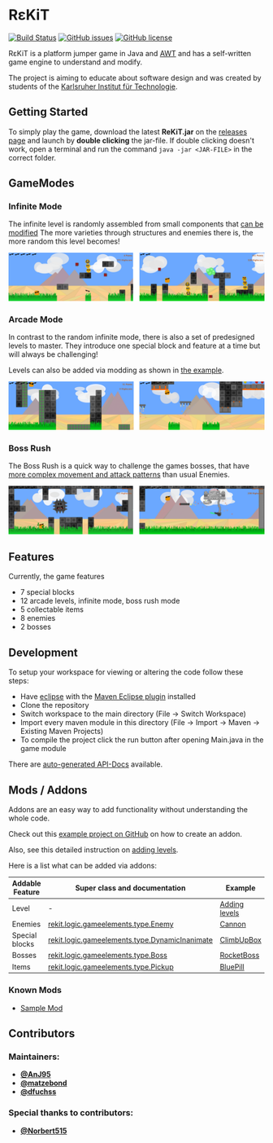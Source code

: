 # R&#949;​KiT

[![Build Status](https://travis-ci.org/dfuchss/rekit-game.svg?branch=master)](https://travis-ci.org/dfuchss/rekit-game)
[![GitHub issues](https://img.shields.io/github/issues/dfuchss/rekit-game.svg?style=square)](https://github.com/dfuchss/rekit-game/issues)
[![GitHub license](https://img.shields.io/badge/license-GPLv3-blue.svg?style=square)](https://github.com/dfuchss/rekit-game/blob/master/LICENSE.md)

R&#949;​KiT is a platform jumper game in Java and [AWT](https://docs.oracle.com/javase/8/docs/api/java/awt/package-summary.html) and has a self-written game engine to understand and modify.

The project is aiming to educate about software design and was created by students of the [Karlsruher Institut für Technologie](https://www.kit.edu/).

## Getting Started
To simply play the game, download the latest **ReKiT.jar** on the [releases page](https://github.com/dfuchss/rekit-game/releases) and launch by **double clicking** the jar-file.
If double clicking doesn't work, open a terminal and run the command `java -jar <JAR-FILE>` in the correct folder.

## GameModes

### Infinite Mode
The infinite level is randomly assembled from small components that [can be modified](https://github.com/dfuchss/rekit-game/blob/master/project/logic/src/main/resources/levels/infinite.dat) The more varieties through structures and enemies there is, the more random this level becomes!

![Randomly generated levels and many different enemies and varieties](./graphix/rekitScreenshotInfinite.png)

### Arcade Mode
In contrast to the random infinite mode, there is also a set of predesigned levels to master.
They introduce one special block and feature at a time but will always be challenging!

Levels can also be added via modding as shown in [the example](https://github.com/dfuchss/rekit-sample-mod).

![New challenges special blocks](./graphix/rekitScreenshotArcade.png)

### Boss Rush
The Boss Rush is a quick way to challenge the games bosses, that have [more complex movement and attack patterns](https://github.com/dfuchss/rekit-game/tree/master/project/basic/src/main/java/rekit/logic/gameelements/entities/enemies/bosses/rocketboss) than usual Enemies.

![Unique bosses](./graphix/rekitScreenshotBossRush.png)

## Features
Currently, the game features
- 7 special blocks
- 12 arcade levels, infinite mode, boss rush mode
- 5 collectable items
- 8 enemies
- 2 bosses

## Development
To setup your workspace for viewing or altering the code follow these steps:
- Have [eclipse](https://www.eclipse.org/downloads/?) with the [Maven Eclipse plugin](http://www.eclipse.org/m2e/) installed
- Clone the repository
- Switch workspace to the main directory (File -> Switch Workspace)
- Import every maven module in this directory (File -> Import -> Maven -> Existing Maven Projects)
- To compile the project click the run button after opening Main.java in the game module

There are [auto-generated API-Docs](https://dfuchss.github.io/rekit-game/) available.


## Mods / Addons
Addons are an easy way to add functionality without understanding the whole code.

Check out this [example project on GitHub](https://github.com/dfuchss/rekit-sample-mod) on how to create an addon.

Also, see this detailed instruction on [adding levels](https://github.com/dfuchss/rekit-game/blob/master/documentation/LEVEL.md).

Here is a list what can be added via addons:

| Addable Feature | Super class and documentation | Example |
| ----- | ----- | ----- |
| Level | - | [Adding levels](https://github.com/dfuchss/rekit-game/blob/master/documentation/LEVEL.md) |
| Enemies | [rekit.logic.gameelements.type.Enemy](https://dfuchss.github.io/rekit-game/rekit/logic/gameelements/type/Enemy.html) | [Cannon](https://github.com/dfuchss/rekit-game/blob/master/project/basic/src/main/java/rekit/logic/gameelements/entities/enemies/cannon/Cannon.java) |
| Special blocks | [rekit.logic.gameelements.type.DynamicInanimate](https://dfuchss.github.io/rekit-game/rekit/logic/gameelements/type/DynamicInanimate.html) | [ClimbUpBox](https://github.com/dfuchss/rekit-game/blob/master/project/basic/src/main/java/rekit/logic/gameelements/inanimate/ClimbUpBox.java) |
| Bosses | [rekit.logic.gameelements.type.Boss](https://dfuchss.github.io/rekit-game/rekit/logic/gameelements/type/Boss.html) | [RocketBoss](https://github.com/dfuchss/rekit-game/blob/master/project/basic/src/main/java/rekit/logic/gameelements/entities/enemies/bosses/rocketboss/RocketBoss.java) |
| Items | [rekit.logic.gameelements.type.Pickup](https://dfuchss.github.io/rekit-game/rekit/logic/gameelements/type/Pickup.html) | [BluePill](https://github.com/dfuchss/rekit-game/blob/master/project/basic/src/main/java/rekit/logic/gameelements/entities/pickups/BluePill.java) |

### Known Mods
- [Sample Mod](https://github.com/dfuchss/rekit-sample-mod)

## Contributors
### Maintainers:
- [**@AnJ95**](https://github.com/AnJ95)
- [**@matzebond**](https://github.com/matzebond)
- [**@dfuchss**](https://github.com/dfuchss)

### Special thanks to contributors:
- [**@Norbert515**](https://github.com/Norbert515)

